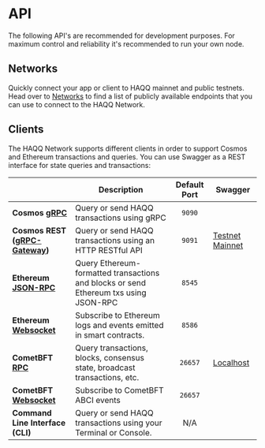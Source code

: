 # API

The following API's are recommended for development purposes. For maximum control and reliability it's recommended 
to run your own node.

## Networks

Quickly connect your app or client to HAQQ mainnet and public testnets. Head over to [Networks](./networks.md) 
to find a list of publicly available endpoints that you can use to connect to the HAQQ Network.

## Clients

The HAQQ Network supports different clients in order to support Cosmos and Ethereum transactions and queries. 
You can use Swagger as a REST interface for state queries and transactions:

|                                                                                       | Description                                                                          | Default Port | Swagger                                                             |
|---------------------------------------------------------------------------------------|--------------------------------------------------------------------------------------|:------------:|---------------------------------------------------------------------|
| **Cosmos [gRPC](./cosmos-grpc-rest.md#cosmos-grpc)**                                  | Query or send HAQQ transactions using gRPC                                           |    `9090`    |                                                                     |
| **Cosmos REST ([gRPC-Gateway](./cosmos-grpc-rest.md#cosmos-http-rest-grpc-gateway))** | Query or send HAQQ transactions using an HTTP RESTful API                            |    `9091`    | [Testnet](https://api.evmos.dev/) [Mainnet](https://api.evmos.org/) |
| **Ethereum [JSON-RPC](./ethereum-json-rpc/index.md)**                                 | Query Ethereum-formatted transactions and blocks or send Ethereum txs using JSON-RPC |    `8545`    |                                                                     |
| **Ethereum [Websocket](./ethereum-json-rpc/index.md#ethereum-websocket)**             | Subscribe to Ethereum logs and events emitted in smart contracts.                    |    `8586`    |                                                                     |
| **CometBFT [RPC](./tendermint.md)**                                    | Query transactions, blocks, consensus state, broadcast transactions, etc.            |   `26657`    | [Localhost](https://docs.tendermint.com/v0.34/rpc/)                 |
| **CometBFT [Websocket](./tendermint.md)**                                | Subscribe to CometBFT ABCI events                                                    |   `26657`    |                                                                     |
| **Command Line Interface (CLI)**                                                      | Query or send HAQQ transactions using your Terminal or Console.                      |     N/A      |                                                                     |